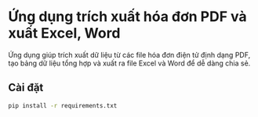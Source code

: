 # Ứng dụng trích xuất hóa đơn PDF và xuất Excel, Word

Ứng dụng giúp trích xuất dữ liệu từ các file hóa đơn điện tử định dạng PDF, tạo bảng dữ liệu tổng hợp và xuất ra file Excel và Word để dễ dàng chia sẻ.

## Cài đặt

```bash
pip install -r requirements.txt
